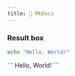 ```yaml
---
title: 📖 MkDocs
---
```


### Result box

```bash title="Say hello!"
echo "Hello, World!"
```
<div class="result" markdown>
```
Hello, World!
```
</div>
